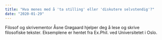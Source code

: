 ```yaml
---
title: "Hva menes med å 'ta stilling' eller 'diskutere selvstendig'?"
date: "2020-01-29"
---
```


Filosof og skrivementor Åsne Grøgaard hjelper deg å lese og skrive filosofiske tekster. Eksemplene er hentet fra Ex.Phil. ved Universitetet i Oslo.
